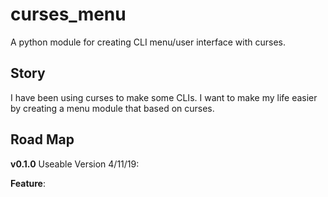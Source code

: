 # curses_menu
A python module for creating CLI menu/user interface with curses. 


## Story

I have been using curses to make some CLIs. I want to make my life easier by creating a menu module that based on curses. 

## Road Map

**v0.1.0** Useable Version 4/11/19:

   **Feature**: 
